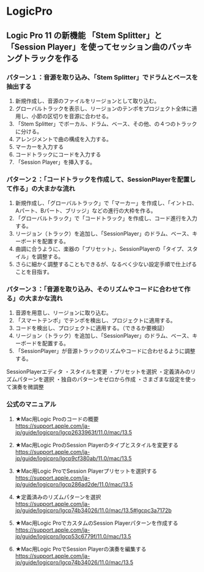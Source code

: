 # LogicPro
## Logic Pro 11 の新機能 「Stem Splitter」と「Session Player」を使ってセッション曲のバッキングトラックを作る
  
### パターン１：音源を取り込み、「Stem Splitter」でドラムとベースを抽出する
1. 新規作成し、音源のファイルをリージョンとして取り込む。
2. グローバルトラックを表示し、リージョンのテンポをプロジェクト全体に適用し、小節の区切りを音源に合わせる。
3. 「Stem Splitter」でボーカル、ドラム、ベース、その他、の４つのトラックに分ける。
4. アレンジメントで曲の構成を入力する。
5. マーカーを入力する
6. コードトラックにコードを入力する
7. 「Session Player」を挿入する。

### パターン２：「コードトラックを作成して、SessionPlayerを配置して作る」の大まかな流れ
1. 新規作成し、「グローバルトラック」で「マーカー」を作成し、「イントロ、Aパート、Bパート、ブリッジ」などの進行の大枠を作る。
2. 「グローバルトラック」で「コードトラック」を作成し、コード進行を入力する。
3. リージョン（トラック）を追加し、「SessionPlayer」のドラム、ベース、キーボードを配置する。
4. 曲調に合うように、楽器の「プリセット」、SessionPlayerの「タイプ、スタイル」を調整する。
5. さらに細かく調整することもできるが、なるべく少ない設定手順で仕上げることを目指す。


### パターン３：「音源を取り込み、そのリズムやコードに合わせて作る」の大まかな流れ
1. 音源を用意し、リージョンに取り込む。
2. 「スマートテンポ」でテンポを検出し、プロジェクトに適用する。
3. コードを検出し、プロジェクトに適用する。（できるか要検証）
4. リージョン（トラック）を追加し、「SessionPlayer」のドラム、ベース、キーボードを配置する。
5. 「SessionPlayer」が音源トラックのリズムやコードに合わせるように調整する。

SessionPlayerエディタ
・スタイルを変更
・プリセットを選択
・定義済みのリズムパターンを選択
・独自のパターンをゼロから作成
・さまざまな設定を使って演奏を微調整

### 公式のマニュアル

1. ★Mac用Logic Proのコードの概要  
https://support.apple.com/ja-jp/guide/logicpro/lgcp2633963f/11.0/mac/13.5

2. ★Mac用Logic ProのSession Playerのタイプとスタイルを変更する  
https://support.apple.com/ja-jp/guide/logicpro/lgcp9cf380ab/11.0/mac/13.5

3. ★Mac用Logic ProでSession Playerプリセットを選択する  
https://support.apple.com/ja-jp/guide/logicpro/lgcp286ad2de/11.0/mac/13.5

4. ★定義済みのリズムパターンを選択  
https://support.apple.com/ja-jp/guide/logicpro/lgcp74b34026/11.0/mac/13.5#lgcpc3a7172b

5. ★Mac用Logic ProでカスタムのSession Playerパターンを作成する  
https://support.apple.com/ja-jp/guide/logicpro/lgcp53c6779f/11.0/mac/13.5

6. ★Mac用Logic ProでSession Playerの演奏を編集する  
https://support.apple.com/ja-jp/guide/logicpro/lgcp74b34026/11.0/mac/13.5
